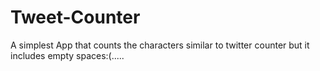 # Tweet-Counter
A simplest App that counts the characters similar to twitter counter but it includes empty spaces:(.....
